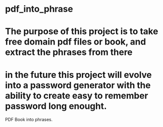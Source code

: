 # pdf_into_phrase
# The purpose of this project is to take free domain pdf files or book, and extract the phrases from there
# in the future this project will evolve into a password generator with the ability to create easy to remember password long enought.

PDF Book into phrases. 
